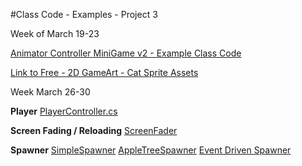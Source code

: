 #Class Code - Examples - Project 3

Week of March 19-23

[Animator Controller MiniGame v2 - Example Class Code](https://utdallas.box.com/v/MiniGameVersion1)

[Link to Free - 2D GameArt - Cat Sprite Assets](http://www.gameart2d.com/freebies.html)


Week March 26-30

**Player**
[PlayerController.cs](/project-3/playercontroller.md)

**Screen Fading / Reloading**
[ScreenFader](/simple-spawner/screen-fading-and-reloading.md)

**Spawner**
    [SimpleSpawner](/simple-spawner.md)
   [ AppleTreeSpawner](/project-1-game-controller/appletree-as-a-spawner.md)
   [Event Driven Spawner](/spawn_prefab_gameobjects.md)